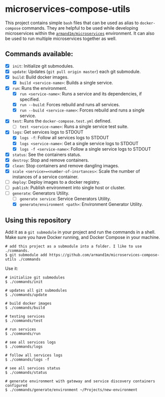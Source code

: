 # microservices-compose-utils

This project contains simple `bash` files that can be used as alias to `docker-compose` commands. 
They are helpful to be used while developing microservices within the [`armand1m/microservices`](https://github.com/armand1m/microservices) environment.
It can also be used to run multiple microservices together as well.

## Commands available:

 - [x] `init`: Initialize git submodules.
 - [x] `update`: Updates (`git pull origin master`) each git submodule.
 - [x] `build`: Build docker images.
   - [x] `build <service-name>`: Builds a single service.
 - [x] `run`: Runs the environment.
   - [x] `run <service-name>`: Runs a service and its dependencies, if specified.
   - [x] `run --build`: Forces rebuild and runs all services.
   - [x] `run --build <service-name>`: Forces rebuild and runs a single service.
 - [x] `test`: Runs the `docker-compose.test.yml` defined.
   - [ ] `test <service-name>`: Runs a single service test suite.
 - [x] `logs`: Get services logs to STDOUT
   - [x] `logs -f`: Follow all services logs to STDOUT
   - [x] `logs <service-name>`: Get a single service logs to STDOUT
   - [x] `logs -f <service-name>`: Follow a single service logs to STDOUT
 - [x] `status`: See the containers status.
 - [x] `destroy`: Stop and remove containers.
 - [x] `clean`: Stop containers and remove dangling images.
 - [x] `scale <service>=<number-of-insrtances>`: Scale the number of instances of a service container.
 - [ ] `deploy`: Deploy images to a docker registry.
 - [ ] `publish`: Publish environment into single host or cluster.
 - [ ] `generate`: Generators Utility.
   - [ ] `generate service`<path>: Service Generators Utility.
   - [x] `generate/environment <path>`: Environment Generator Utility.

 ## Using this repository

 Add it as a `git submodule` in your project and run the commands in a shell.
 Make sure you have Docker running, and Docker Compose in your machine.

 ```shell
 # add this project as a submodule into a folder. I like to use ./commands.
 $ git submodule add https://github.com/armand1m/microservices-compose-utils ./commands
 ```

 Use it:

 ```shell
 # initialize git submodules
 $ ./commands/init

 # updates all git submodules
 $ ./commands/update

 # build docker images
 $ ./commands/build

 # testing services
 $ ./commands/test

 # run services
 $ ./commands/run

 # see all services logs
 $ ./commands/logs

 # follow all services logs
 $ ./commands/logs -f

 # see all services status
 $ ./commands/status

 # generate environment with gateway and service discovery containers configured
 $ ./commands/generate/environment ~/Projects/new-environment
 ```
